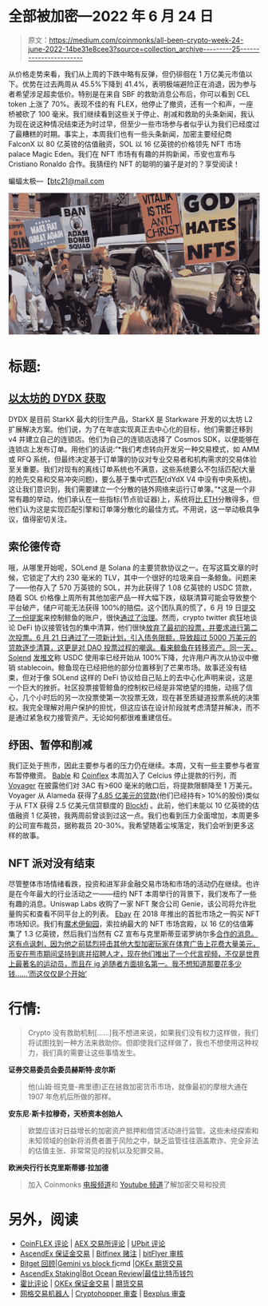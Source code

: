 # 全部被加密—2022 年 6 月 24 日

> 原文：<https://medium.com/coinmonks/all-been-crypto-week-24-june-2022-14be31e8cee3?source=collection_archive---------25----------------------->

从价格走势来看，我们从上周的下跌中略有反弹，但仍徘徊在 1 万亿美元市值以下。优势在过去两周从 45.5%下降到 41.4%，表明极端避险正在消退，因为参与者希望涉足超卖低价。特别是在来自 SBF 的救助消息公布后，你可以看到 CEL token 上涨了 70%。表现不佳的有 FLEX，他停止了撤资，还有一个和声，一座桥被砍了 100 毫米。我们继续看到这些关于停止、削减和救助的头条新闻，我认为现在说这种情况结束还为时过早，但至少一些市场参与者似乎认为我们已经度过了最糟糕的时期。事实上，本周我们也有一些头条新闻，加密主要经纪商 FalconX 以 80 亿英镑的估值融资，SOL 以 16 亿英镑的价格领先 NFT 市场 palace Magic Eden。我们在 NFT 市场有有趣的并购新闻，币安也宣布与 Cristiano Ronaldo 合作。我猜纽约 NFT 的聪明的骗子是对的？享受阅读！

蝙蝠太极—【btc21@mail.com 

![](img/0ecac20165b36be7166f0d77cf6d95e4.png)

# 标题:

## [以太坊的 DYDX 获取](https://dydx.exchange/blog/dydx-chain)

DYDX 是目前 StarkX 最大的衍生产品，StarkX 是 Starkware 开发的以太坊 L2 扩展解决方案。他们说，为了在年底实现真正去中心化的目标，他们需要迁移到 v4 并建立自己的连锁店。他们为自己的连锁店选择了 Cosmos SDK，以便能够在连锁店上发布订单。用他们的话说:“*我们考虑转向开发另一种交易模式，如 AMM 或 RFQ 系统，但最终决定基于订单簿的协议对专业交易者和机构需求的交易体验至关重要。我们对现有的离线订单系统也不满意，这些系统要么不包括匹配(大量的抢先交易和交易冲突问题)，要么基于集中式匹配(dYdX V4 中没有中央系统)。这让我们意识到，我们需要建立一个分散的链外网络来运行订单簿。”*这是一个非常有趣的举动，他们承认在一些指标(节点验证器)上，系统将[比 ETH](https://twitter.com/antoniomjuliano/status/1539611195338006528?s=11&t=L464G8NwaHHUMNItLdOGOQ)分散得多，但他们认为这是实现匹配引擎和订单簿分散化的最佳方式。不用说，这一举动极具争议，值得密切关注。

## 索伦德传奇

哦，从哪里开始呢，SOLend 是 Solana 的主要贷款协议之一。在写这篇文章的时候，它锁定了大约 230 毫米的 TLV，其中一个很好的垃圾来自一条鲸鱼。问题来了——他存入了 570 万英镑的 SOL，并为此获得了 1.08 亿英镑的 USDC 贷款，随着 SOL 价格像上周所有其他加密产品一样大幅下跌，级联清算可能会导致整个平台破产，储户可能无法获得 100%的赔偿。这个团队真的慌了，6 月 19 日[提交了一份提案](https://realms.today/dao/7sf3tcWm58vhtkJMwuw2P3T6UBX7UE5VKxPMnXJUZ1Hn/proposal/HuaL6cDtuNtfnJgvwMnYiZDHVCoLAuDtVFgJD8kYChJ4)来控制鲸鱼的账户，很快[通过了治理](https://realms.today/dao/7sf3tcWm58vhtkJMwuw2P3T6UBX7UE5VKxPMnXJUZ1Hn/proposal/HuaL6cDtuNtfnJgvwMnYiZDHVCoLAuDtVFgJD8kYChJ4)。然而，crypto twitter 疯狂地谈论 DeFi 协议接管钱包的集中清算，他们很快[放弃了最初的投票，并要求进行第二次投票。6 月 21 日](https://realms.today/dao/7sf3tcWm58vhtkJMwuw2P3T6UBX7UE5VKxPMnXJUZ1Hn/proposal/3geE5P3D7VJRaNNDVfZciGsXgwGiao1hSNpRM6jWNa5A)[通过了一项新计划，引入债务限额，导致超过 5000 万美元的贷款逐步清算，这更是对 DAO 投票过程的嘲讽。看来鲸鱼在转移资产。同一天，Solend](https://realms.today/dao/7sf3tcWm58vhtkJMwuw2P3T6UBX7UE5VKxPMnXJUZ1Hn/proposal/CmrzCA2vQxqptyzZ8A9RSG9GeC7gB8nxKs2RvXiiwvh6) [发推文](https://twitter.com/solendprotocol/status/1539177242059673600)称 USDC 使用率已经开始从 100%下降，允许用户再次从协议中撤销 stablecoin。鲸鱼现在已经把他的部分位置移到了芒果市场。故事还没有结束，但对于像 SOLend 这样的 DeFi 协议给自己贴上的去中心化声明来说，这是一个巨大的挫折。社区投票接管鲸鱼的控制权已经是非常绝望的措施，动摇了信心，几个小时后的另一次投票使第一次投票无效，现在甚至质疑道投票系统的决策权。我完全理解对用户保护的担忧，但这应该在设计阶段就考虑清楚并解决，而不是通过紧急权力接管资产。无论如何都很难重建信任。

## 纾困、暂停和削减

我们正处于熊市，因此主要参与者的压力仍在继续。本周，又有一些主要参与者宣布暂停撤资。 [Bable](https://babel.finance/article-views.html?id=50) 和 [Coinflex](https://coinflex.com/blog/coinflex-update-on-withdrawals/) 本周加入了 Celcius 停止提款的行列，而 [Voyager](https://www.bloomberg.com/news/articles/2022-06-22/voyager-discloses-660-million-exposure-to-troubled-crypto-fund) 在披露他们对 3AC 有>600 毫米的敞口后，将提款限额降至 1 万美元。Voyager 从 Alameda 获得了[4.85 亿美元的贷款](https://www.bloomberg.com/news/articles/2022-06-18/bankman-fried-s-alameda-lends-485-million-to-crypto-s-voyager#xj4y7vzkg)(他们已经持有> 10%的股份)类似于从 FTX 获得 2.5 亿美元信贷额度的 [Blockfi](https://blockworks.co/blockfi-inks-250m-credit-deal-with-ftx-to-ease-liquidity-fears/) 。此前，他们未能以 10 亿英镑的估值融资 1 亿英镑，我两周前曾谈到过这一点。我们也看到压力全面增加，本周更多的公司宣布裁员，据称裁员 20-30%。我希望随着尘埃落定，我们会听到更多这样的故事。

## NFT 派对没有结束

尽管整体市场情绪看跌，投资和进军非金融交易市场和市场的活动仍在继续。也许是在今年最大的行业活动之一——纽约 NFT 本周举行的背景下，我们发布了一些有趣的消息。Uniswap Labs 收购了一家 NFT 聚合公司 Genie，该公司将允许批量购买和查看不同平台上的列表。 [Ebay](https://www.prnewswire.com/news-releases/ebay-acquires-leading-nft-marketplace-knownorigin-301573028.html) 在 2018 年推出的首批市场之一购买 NFT 市场知识。我们有[魔术伊甸园](https://techcrunch.com/2022/06/21/magic-eden-raises-130m-hitting-unicorn-status-at-1-6b-valuation/)，索拉纳最大的 NFT 市场宫殿，以 16 亿的估值筹集了 1.3 亿英镑，然后我们当然有 CZ 宣布与克里斯蒂亚诺罗纳尔多[合作的消息。这有点讽刺，因为他之前猛烈抨击其他大型加密玩家在体育广告上花费大量美元，币安在熊市期间坚持到底并招聘人才，现在他们推出了一个代言视频，不仅是世界上最著名的运动员，而且在 ig 追随者方面排名第一。我不想知道那要花多少钱……‘而这仅仅是个开始’](https://twitter.com/Cristiano/status/1539972040291061765?ref_src=twsrc%5Egoogle%7Ctwcamp%5Eserp%7Ctwgr%5Etweet)

# **行情:**

> Crypto 没有救助机制[……]我不想进来说，如果我们没有权力这样做，我们将试图找到一种方法来救助你。但即使我们这样做了，我也不想使用这种权力，我们真的需要让这些事情发生。

**证券交易委员会委员赫斯特·皮尔斯**

> 他(山姆·班克曼-弗里德)正在拯救加密货币市场，就像最初的摩根大通在 1907 年危机后所做的那样。

**安东尼·斯卡拉穆奇，天桥资本创始人**

> 欧盟应该对日益增长的加密资产抵押和借贷活动进行监管。这些未经探索和未知领域的创新将消费者置于风险之中，缺乏监管往往涵盖欺诈、完全非法的估值主张、非常常见的投机以及犯罪交易。

**欧洲央行行长克里斯蒂娜·拉加德**

> 加入 Coinmonks [电报频道](https://t.me/coincodecap)和 [Youtube 频道](https://www.youtube.com/c/coinmonks/videos)了解加密交易和投资

# 另外，阅读

*   [CoinFLEX 评论](https://coincodecap.com/coinflex-review) | [AEX 交易所评论](https://coincodecap.com/aex-exchange-review) | [UPbit 评论](https://coincodecap.com/upbit-review)
*   [AscendEx 保证金交易](https://coincodecap.com/ascendex-margin-trading) | [Bitfinex 赌注](https://coincodecap.com/bitfinex-staking) | [bitFlyer 审核](https://coincodecap.com/bitflyer-review)
*   [Bitget 回顾](https://coincodecap.com/bitget-review)|[Gemini vs block fi](https://coincodecap.com/gemini-vs-blockfi)cmd |[OKEx 期货交易](https://coincodecap.com/okex-futures-trading)
*   [AscendEx Staking](https://coincodecap.com/ascendex-staking)|[Bot Ocean Review](https://coincodecap.com/bot-ocean-review)|[最佳比特币钱包](https://coincodecap.com/bitcoin-wallets-india)
*   [霍比评论](https://coincodecap.com/huobi-review) | [OKEx 保证金交易](https://coincodecap.com/okex-margin-trading) | [期货交易](https://coincodecap.com/futures-trading)
*   [网格交易机器人](https://coincodecap.com/grid-trading) | [Cryptohopper 审查](/coinmonks/cryptohopper-review-a388ff5bae88) | [Bexplus 审查](https://coincodecap.com/bexplus-review)
